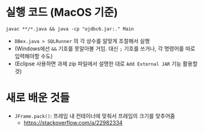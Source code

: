 # 실행 코드 (MacOS 기준)

```
javac **/*.java && java -cp "ojdbc6.jar:." Main
```

- `DBex.java > SQLRunner` 의 각 상수를 알맞게 조절해서 실행
- (Windows에선 `&&` 기호를 못알아볼 거임. 대신 `;` 기호를 쓰거나, 각 명령어를 따로 입력해야할 수도)
- (Eclipse 사용하면 과제 zip 파일에서 설명한 대로 `Add External JAR` 기능 활용할 것)

# 새로 배운 것들

- `JFrame.pack()`: 프레임 내 컨테이너에 맞춰서 프레임의 크기를 맞추어줌
  - https://stackoverflow.com/a/22982334
